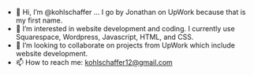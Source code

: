 - 👋 Hi, I’m @kohlschaffer ... I go by Jonathan on UpWork because that is my first name.
- 👀 I’m interested in website development and coding. I currently use Squarespace, Wordpress, Javascript, HTML, and CSS.
- 💞️ I’m looking to collaborate on projects from UpWork which include website development.
- 📫 How to reach me: kohlschaffer12@gmail.com
